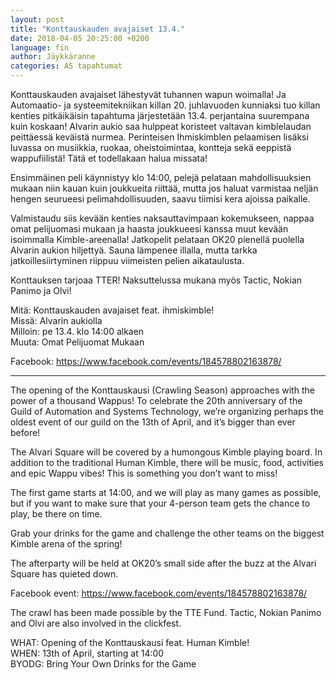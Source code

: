 ```yaml
---
layout: post
title: "Konttauskauden avajaiset 13.4."
date: 2018-04-05 20:25:00 +0200
language: fin
author: Jäykkäranne
categories: AS tapahtumat
---
```

Konttauskauden avajaiset lähestyvät tuhannen wapun woimalla! Ja Automaatio- ja systeemitekniikan killan 20. juhlavuoden kunniaksi tuo killan kenties pitkäikäisin tapahtuma järjestetään 13.4. perjantaina suurempana kuin koskaan! Alvarin aukio saa hulppeat koristeet valtavan kimblelaudan peittäessä keväistä nurmea. Perinteisen Ihmiskimblen pelaamisen lisäksi luvassa on musiikkia, ruokaa, oheistoimintaa, kontteja sekä eeppistä wappufiilistä! Tätä et todellakaan halua missata!

Ensimmäinen peli käynnistyy klo 14:00, pelejä pelataan mahdollisuuksien mukaan niin kauan kuin joukkueita riittää, mutta jos haluat varmistaa neljän hengen seurueesi pelimahdollisuuden, saavu tiimisi kera ajoissa paikalle.

Valmistaudu siis kevään kenties naksauttavimpaan kokemukseen, nappaa omat pelijuomasi mukaan ja haasta joukkueesi kanssa muut kevään isoimmalla Kimble-areenalla! Jatkopelit pelataan OK20 pienellä puolella Alvarin aukion hiljettyä. Sauna lämpenee illalla, mutta tarkka jatkoillesiirtyminen riippuu viimeisten pelien aikataulusta.

Konttauksen tarjoaa TTER! Naksuttelussa mukana myös Tactic, Nokian Panimo ja Olvi!

Mitä: Konttauskauden avajaiset feat. ihmiskimble!<br>
Missä: Alvarin aukiolla<br>
Milloin: pe 13.4. klo 14:00 alkaen<br> 
Muuta: Omat Pelijuomat Mukaan

Facebook: <https://www.facebook.com/events/184578802163878/>

---

The opening of the Konttauskausi (Crawling Season) approaches with the power of a thousand Wappus! To celebrate the 20th anniversary of the Guild of Automation and Systems Technology, we’re organizing perhaps the oldest event of our guild on the 13th of April, and it’s bigger than ever before!

The Alvari Square will be covered by a humongous Kimble playing board. In addition to the traditional Human Kimble, there will be music, food, activities and epic Wappu vibes! This is something you don’t want to miss!

The first game starts at 14:00, and we will play as many games as possible, but if you want to make sure that your 4-person team gets the chance to play, be there on time.

Grab your drinks for the game and challenge the other teams on the biggest Kimble arena of the spring!

The afterparty will be held at OK20’s small side after the buzz at the Alvari Square has quieted down.

Facebook event: <https://www.facebook.com/events/184578802163878/>

The crawl has been made possible by the TTE Fund. Tactic, Nokian Panimo and Olvi are also involved in the clickfest.

WHAT: Opening of the Konttauskausi feat. Human Kimble!<br>
WHEN: 13th of April, starting at 14:00<br>
BYODG: Bring Your Own Drinks for the Game